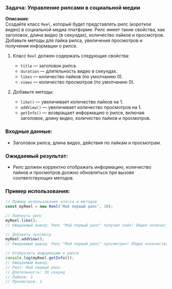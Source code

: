 ### Задача: Управление рилсами в социальной медии

**Описание**:  
Создайте класс `Reel`, который будет представлять рилс (короткое видео) в социальной медиа платформе. Рилс имеет такие свойства, как заголовок, длина видео (в секундах), количество лайков и просмотров. Добавьте методы для лайка рилса, увеличения просмотров и получения информации о рилсе.

1. Класс `Reel` должен содержать следующие свойства:
   - `title` — заголовок рилса.
   - `duration` — длительность видео в секундах.
   - `likes` — количество лайков (по умолчанию 0).
   - `views` — количество просмотров (по умолчанию 0).

2. Добавьте методы:
   - `like()` — увеличивает количество лайков на 1.
   - `addView()` — увеличивает количество просмотров на 1.
   - `getInfo()` — возвращает информацию о рилсе, включая заголовок, длину видео, количество лайков и просмотров.

### Входные данные:
- Заголовок рилса, длина видео, действия по лайкам и просмотрам.

### Ожидаемый результат:
- Рилс должен корректно отображать информацию, количество лайков и просмотров должно обновляться при вызове соответствующих методов.

### Пример использования:

```javascript
// Пример использования класса и методов
const myReel = new Reel('Мой первый рилс', 30);

// Лайкнуть рилс
myReel.like(); 
// Ожидаемый вывод: Рилс "Мой первый рилс" получил лайк! Общее количество лайков: 1

// Добавить просмотр
myReel.addView();
// Ожидаемый вывод: Рилс "Мой первый рилс" просмотрен! Общее количество просмотров: 1

// Отобразить информацию о рилсе
console.log(myReel.getInfo());
// Ожидаемый вывод:
// Рилс: Мой первый рилс
// Длительность: 30 секунд
// Лайков: 1
// Просмотров: 1
